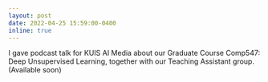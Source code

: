 ```yaml
---
layout: post
date: 2022-04-25 15:59:00-0400
inline: true
---
```


I gave podcast talk for KUIS AI Media about our Graduate Course Comp547: Deep Unsupervised Learning, together with our Teaching Assistant group. (Available soon)
